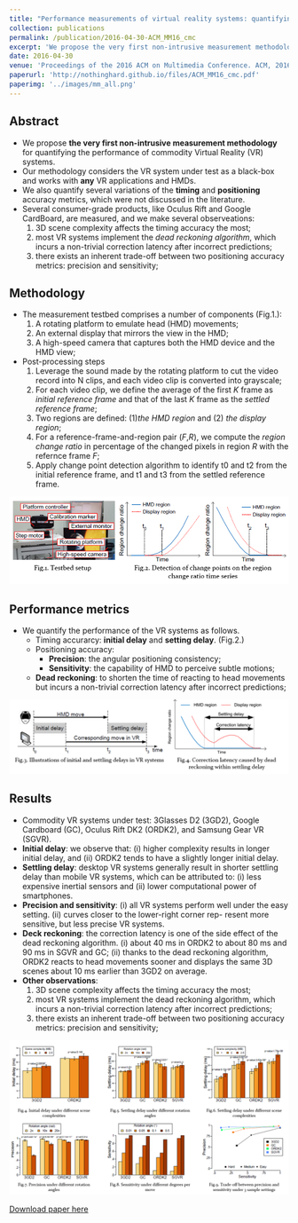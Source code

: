 ```yaml
---
title: "Performance measurements of virtual reality systems: quantifying the timing and positioning accuracy"
collection: publications
permalink: /publication/2016-04-30-ACM_MM16_cmc
excerpt: 'We propose the very first non-intrusive measurement methodology for quantifying the performance of commodity Virtual Reality (VR) systems. Our methodology considers the VR system under test as a black-box and works with any VR applications. Multiple performance metrics on timing and positioning accuracy are considered, and we make several observations: (i) 3D scene complexity affects the timing accuracy the most, (ii) most VR systems implement the dead reckoning algorithm, which incurs a non-trivial correction latency after incorrect predictions, and (iii) there exists an inherent trade-off between two positioning accuracy metrics: precision and sensitivity.'
date: 2016-04-30
venue: 'Proceedings of the 2016 ACM on Multimedia Conference. ACM, 2016.'
paperurl: 'http://nothinghard.github.io/files/ACM_MM16_cmc.pdf'
paperimg: '../images/mm_all.png'
---
```


## Abstract
- We propose **the very first non-intrusive measurement methodology** for quantifying the performance of commodity Virtual Reality (VR) systems.
- Our methodology considers the VR system under test as a black-box and works with **any** VR applications and HMDs.
- We also quantify several variations of the **timing** and **positioning** accuracy metrics, which were not discussed in the literature.
- Several consumer-grade products, like Oculus Rift and Google CardBoard, are measured, and we make several observeations:
	1. 3D scene complexity affects the timing accuracy the most;
	2. most VR systems implement the _dead reckoning algorithm_, which incurs a non-trivial correction latency after incorrect predictions;
	3. there exists an inherent trade-off between two positioning accuracy metrics: precision and sensitivity;

## Methodology
- The measurement testbed comprises a number of components (Fig.1.):
	1. A rotating platform to emulate head (HMD) movements;
	2. An external display that mirrors the view in the HMD;
	3. A high-speed camera that captures both the HMD device and the HMD view;
- Post-processing steps
	1. Leverage the sound made by the rotating platform to cut the video record into N clips, and each video clip is converted into grayscale;
	2. For each video clip, we define the average of the first _K_ frame as _initial reference frame_ and that of the last _K_ frame as the _settled reference frame_;
	3. Two regions are defined: (1)_the HMD region_ and (2) _the display region_;
	4. For a reference-frame-and-region pair (_F_,_R_), we compute the _region change ratio_ in percentage of the changed pixels in region _R_ with the refernce frame _F_;
	5. Apply change point detection algorithm to identify t0 and t2 from the initial reference frame, and t1 and t3 from the settled reference frame.

![Illustration of initial and settling delay](../images/mm_setup.png)

## Performance metrics
- We quantify the performance of the VR systems as follows.
	- Timing accurarcy: **initial delay** and **setting delay**. (Fig.2.)
	- Positioning accuracy:
		- **Precision**: the angular positioning consistency;
		- **Sensitivity**: the capability of HMD to perceive subtle motions;
	- **Dead reckoning**: to shorten the time of reacting to head movements but incurs a non-trivial correction latency after incorrect predictions;

![Dead deckoning](../images/mm_reckon.png)

## Results
- Commodity VR systems under test: 3Glasses D2 (3GD2), Google Cardboard (GC), Oculus Rift DK2 (ORDK2), and Samsung Gear VR (SGVR).
- **Initial delay**: we observe that: (i) higher complexity results in longer initial delay, and (ii) ORDK2 tends to have a slightly longer initial delay.
- **Settling delay**: desktop VR systems generally result in shorter settling delay than mobile VR systems, which can be attributed to: (i) less expensive inertial sensors and (ii) lower computational power of smartphones.
- **Precision and sensitivity**: (i) all VR systems perform well under the easy setting. (ii) curves closer to the lower-right corner rep- resent more sensitive, but less precise VR systems.
- **Deck reckoning**: the correction latency is one of the side effect of the dead reckoning algorithm. (i) about 40 ms in ORDK2 to about 80 ms and 90 ms in SGVR and GC; (ii) thanks to the dead reckoning algorithm, ORDK2 reacts to head movements sooner and displays the same 3D scenes about 10 ms earlier than 3GD2 on average.
- **Other observations**:
	1. 3D scene complexity affects the timing accuracy the most;
	2. most VR systems implement the dead reckoning algorithm, which incurs a non-trivial correction latency after incorrect predictions;
	3. there exists an inherent trade-off between two positioning accuracy metrics: precision and sensitivity;

![Performance](../images/mm_perf.png)

<a href='http://nothinghard.github.io/files/ACM_MM16_cmc.pdf'>Download paper here</a>